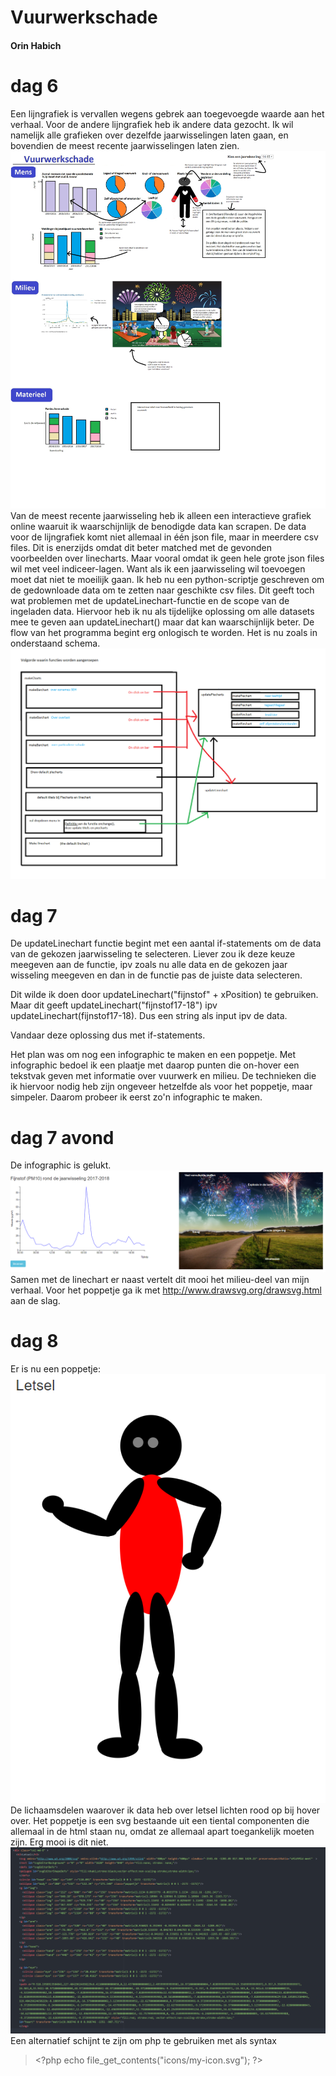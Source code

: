 # Vuurwerkschade
#### Orin Habich

# dag 6
Een lijngrafiek is vervallen wegens gebrek aan toegevoegde waarde aan het verhaal.
Voor de andere lijngrafiek heb ik andere data gezocht. Ik wil namelijk alle grafieken over dezelfde jaarwisselingen laten gaan, en bovendien de meest recente jaarwisselingen laten zien.
![](doc/schetsWebsite3.png)
Van de meest recente jaarwisseling heb ik alleen een interactieve grafiek online waaruit ik waarschijnlijk de benodigde data kan scrapen.
De data voor de lijngrafiek komt niet allemaal in één json file, maar in meerdere csv files.
Dit is enerzijds omdat dit beter matched met de gevonden voorbeelden over linecharts.
Maar vooral omdat ik geen hele grote json files wil met veel indiceer-lagen. Want als ik
een jaarwisseling wil toevoegen moet dat niet te moeilijk gaan.
Ik heb nu een python-scriptje geschreven om de gedownloade data om te zetten naar geschikte csv files.
Dit geeft toch wat problemen met de updateLinechart-functie en de scope van de ingeladen data.
Hiervoor heb ik nu als tijdelijke oplossing om alle datasets mee te geven aan updateLinechart() maar dat kan waarschijnlijk beter.
De flow van het programma begint erg onlogisch te worden.
Het is nu zoals in onderstaand schema.
![](doc/functies2.png)

# dag 7
De updateLinechart functie begint met een aantal if-statements om de data van de gekozen jaarwisseling te selecteren. Liever zou ik deze keuze meegeven aan de functie, ipv zoals nu alle data en de gekozen jaar wisseling meegeven en dan in de functie pas de juiste data selecteren.

Dit wilde ik doen door updateLinechart("fijnstof" + xPosition) te gebruiken.
Maar dit geeft updateLinechart("fijnstof17-18") ipv updateLinechart(fijnstof17-18). Dus een string als input ipv de data.

Vandaar deze oplossing dus met if-statements.

Het plan was om nog een infographic te maken en een poppetje. Met infographic bedoel ik een plaatje met daarop punten die on-hover een tekstvak geven met informatie over vuurwerk en milieu.
De technieken die ik hiervoor nodig heb zijn ongeveer hetzelfde als voor het poppetje, maar simpeler. Daarom probeer ik eerst zo'n infographic te maken.

# dag 7 avond
De infographic is gelukt.
![](doc/websiteDag7.png)
Samen met de linechart er naast vertelt dit mooi het milieu-deel van mijn verhaal.
Voor het poppetje ga ik met http://www.drawsvg.org/drawsvg.html aan de slag.

# dag 8
Er is nu een poppetje:
![](doc/poppetje.png)
De lichaamsdelen waarover ik data heb over letsel lichten rood op bij hover over.
Het poppetje is een svg bestaande uit een tiental componenten die allemaal in de html staan nu, omdat ze allemaal apart toegankelijk moeten zijn. Erg mooi is dit niet.
![](doc/groteSVGinHTML.png)
Een alternatief schijnt te zijn om php te gebruiken met als syntax 
>\<?php echo file_get_contents("icons/my-icon.svg"); ?\>

